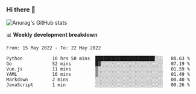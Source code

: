 ### Hi there 👋
![Anurag's GitHub stats](https://github-readme-stats.vercel.app/api?username=jami1024&show_icons=true&theme=radical)

📊 **Weekly development breakdown**
<!--START_SECTION:waka-->

```text
From: 15 May 2022 - To: 22 May 2022

Python           10 hrs 50 mins  ██████████████████████░░░   88.63 %
Go               52 mins         █▓░░░░░░░░░░░░░░░░░░░░░░░   07.19 %
Vue.js           11 mins         ▒░░░░░░░░░░░░░░░░░░░░░░░░   01.59 %
YAML             10 mins         ▒░░░░░░░░░░░░░░░░░░░░░░░░   01.49 %
Markdown         2 mins          ░░░░░░░░░░░░░░░░░░░░░░░░░   00.40 %
JavaScript       1 min           ░░░░░░░░░░░░░░░░░░░░░░░░░   00.26 %
```

<!--END_SECTION:waka-->
<!--
**jami1024/jami1024** is a ✨ _special_ ✨ repository because its `README.md` (this file) appears on your GitHub profile.

Here are some ideas to get you started:

- 🔭 I’m currently working on ...
- 🌱 I’m currently learning ...
- 👯 I’m looking to collaborate on ...
- 🤔 I’m looking for help with ...
- 💬 Ask me about ...
- 📫 How to reach me: ...
- 😄 Pronouns: ...
- ⚡ Fun fact: ...
-->
